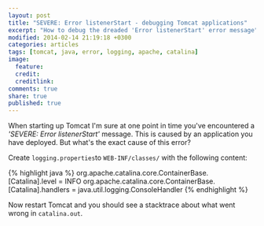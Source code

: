 ```yaml
---
layout: post
title: "SEVERE: Error listenerStart - debugging Tomcat applications"
excerpt: "How to debug the dreaded 'Error listenerStart' error message"
modified: 2014-02-14 21:19:18 +0300
categories: articles
tags: [tomcat, java, error, logging, apache, catalina]
image:
  feature: 
  credit: 
  creditlink: 
comments: true
share: true
published: true
---
```


When starting up Tomcat I'm sure at one point in time you've encountered a *'SEVERE: Error listenerStart'* message. This is caused by an application you have deployed. But what's the exact cause of this error?

Create `logging.properties`to `WEB-INF/classes/` with the following content:

{% highlight java %}
org.apache.catalina.core.ContainerBase.[Catalina].level = INFO
org.apache.catalina.core.ContainerBase.[Catalina].handlers = java.util.logging.ConsoleHandler
{% endhighlight %}

Now restart Tomcat and you should see a stacktrace about what went wrong in `catalina.out`.